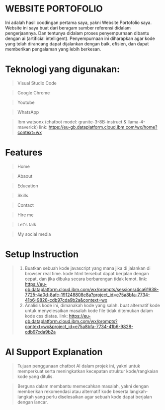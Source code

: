 # WEBSITE PORTOFOLIO
Ini adalah hasil coodingan pertama saya, yakni Website Portofolio saya. Website ini saya buat dari beragam sumber referensi didalam pengerjaannya. Dan tentunya didalam proses penyempurnaan dibantu dengan ai (artificial intelligent). Penyempurnaan ini diharapkan agar kode yang telah dirancang dapat dijalankan dengan baik, efisien, dan dapat memberikan pengalaman yang lebih berkesan. 

# Teknologi yang digunakan:

> Visual Studio Code

> Google Chrome

> Youtube

> WhatsApp

> Ibm watsonx (chatbot model: granite-3-8B-instruct & llama-4-maverick) link: https://eu-gb.dataplatform.cloud.ibm.com/wx/home?context=wx

# Features

> Home

> Abaout

> Education

> Skills

> Contact

> Hire me

> Let's talk

> My social media

# Setup Instruction

> 1. Buatkan sebuah kode javascript yang mana jika di jalankan di browser real time. kode html tersebut dapat berjalan dengan cepat, dan jika dibuka secara berbarengan tidak lemot. link: https://eu-gb.dataplatform.cloud.ibm.com/wx/prompts/sessions/4ca61938-7725-4a0d-8afc-191248808c8a?project_id=e75a8bfa-7734-41b6-9828-cdb97cda9b2a&context=wx
> 2. Analisis kode ini, dimanakah kode yang salah. buat alternatif kode untuk menyelesaikan masalah kode file tidak ditemukan dalam kode css diatas. link: https://eu-gb.dataplatform.cloud.ibm.com/wx/prompts?context=wx&project_id=e75a8bfa-7734-41b6-9828-cdb97cda9b2a

# AI Support Explanation

> Tujuan penggunaan chatbot AI dalam projek ini, yakni untuk memperkuat serta meningkatkan kecepatan struktur kode/rangkaian kode yang ditulis.

> Berguna dalam membantu memecahkan masalah, yakni dengan memberikan rekomendasi atau alternatif kode beserta langkah-langkah yang perlu diselesaikan agar sebuah kode dapat berjalan dengan lancar. 
